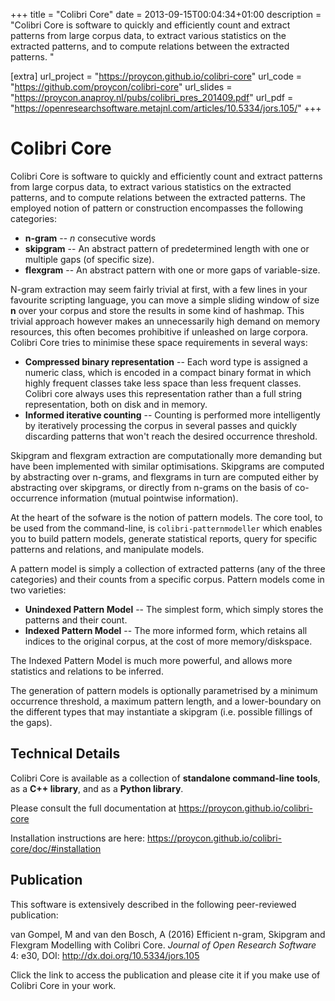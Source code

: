 +++
title = "Colibri Core"
date = 2013-09-15T00:04:34+01:00
description = "Colibri Core is software to quickly and efficiently count and extract patterns from large corpus data, to extract various statistics on the extracted patterns, and to compute relations between the extracted patterns. "

[extra]
url_project = "https://proycon.github.io/colibri-core"
url_code = "https://github.com/proycon/colibri-core"
url_slides = "https://proycon.anaproy.nl/pubs/colibri_pres_201409.pdf"
url_pdf = "https://openresearchsoftware.metajnl.com/articles/10.5334/jors.105/"
+++

# Colibri Core

Colibri Core is software to quickly and efficiently count and extract patterns
from large corpus data, to extract various statistics on the extracted
patterns, and to compute relations between the extracted patterns. The employed
notion of pattern or construction encompasses the following categories:

* **n-gram** -- *n* consecutive words
* **skipgram** -- An abstract pattern of predetermined length with one or multiple gaps (of specific size).
* **flexgram** -- An abstract pattern with one or more gaps of variable-size.

N-gram extraction may seem fairly trivial at first, with a few lines in your
favourite scripting language, you can move a simple sliding window of size **n**
over your corpus and store the results in some kind of hashmap. This trivial
approach however makes an unnecessarily high demand on memory resources, this
often becomes prohibitive if unleashed on large corpora. Colibri Core tries to
minimise these space requirements in several ways:

* **Compressed binary representation** -- Each word type is assigned a numeric class, which is encoded in a compact binary format in which highly frequent classes take less space than less frequent classes. Colibri core always uses this representation rather than a full string representation, both on disk and in memory.
* **Informed iterative counting** -- Counting is performed more intelligently by iteratively processing the corpus in several passes and quickly discarding patterns that won't reach the desired occurrence threshold.

Skipgram and flexgram extraction are computationally more demanding but have
been implemented with similar optimisations. Skipgrams are computed by
abstracting over n-grams, and flexgrams in turn are computed either by
abstracting over skipgrams, or directly from n-grams on the basis of
co-occurrence information (mutual pointwise information).

At the heart of the sofware is the notion of pattern models. The core tool, to
be used from the command-line, is ``colibri-patternmodeller`` which enables you
to build pattern models, generate statistical reports, query for specific
patterns and relations, and manipulate models.

A pattern model is simply a collection of extracted patterns (any of the three
categories) and their counts from a specific corpus. Pattern models come in two
varieties:

* **Unindexed Pattern Model** -- The simplest form, which simply stores the patterns and their count.
* **Indexed Pattern Model** -- The more informed form, which retains all indices to the original corpus, at the cost of more memory/diskspace.

The Indexed Pattern Model is much more powerful, and allows more statistics and
relations to be inferred.

The generation of pattern models is optionally parametrised by a minimum
occurrence threshold, a maximum pattern length, and a lower-boundary on the
different types that may instantiate a skipgram (i.e. possible fillings of the
gaps).

## Technical Details

Colibri Core is available as a collection of **standalone command-line tools**,
as a **C++ library**, and as a **Python library**.

Please consult the full documentation at https://proycon.github.io/colibri-core

Installation instructions are here:  https://proycon.github.io/colibri-core/doc/#installation

## Publication

This software is extensively described in the following peer-reviewed publication:

 van Gompel, M and van den Bosch, A (2016)
 Efficient n-gram, Skipgram and Flexgram Modelling with Colibri Core.
 *Journal of Open Research Software*
 4: e30, DOI: http://dx.doi.org/10.5334/jors.105

Click the link to access the publication and please cite it if you make use of
Colibri Core in your work.



